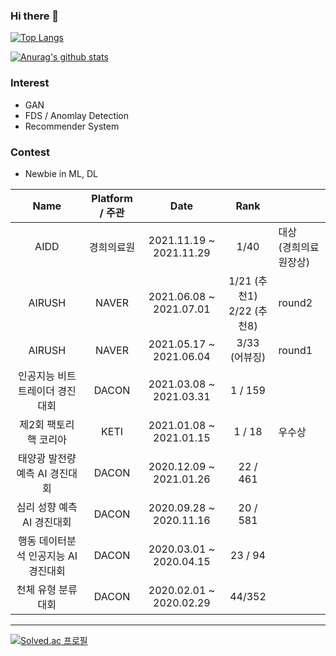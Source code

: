 ### Hi there 👋

[![Top Langs](https://github-readme-stats.vercel.app/api/top-langs/?username=young31&layout=compact)](https://github.com/anuraghazra/github-readme-stats)

[![Anurag's github stats](https://github-readme-stats.vercel.app/api?username=young31)](https://github.com/anuraghazra/github-readme-stats&theme=radical&show_icons=true&count_private=true)

### Interest
- GAN
- FDS / Anomlay Detection
- Recommender System

### Contest

-   Newbie in ML, DL

|                 Name                 | Platform / 주관 |          Date           |        Rank        |        |
| :----------------------------------: | :------: | :---------------------: | :----------------: | ------ |
|                 AIDD                |  경희의료원   | 2021.11.19 ~ 2021.11.29 | 1/40  | 대상<br/>(경희의료원장상) |
|                AIRUSH                |  NAVER   | 2021.06.08 ~ 2021.07.01 | 1/21 (추천1)<br/> 2/22 (추천8)           | round2 |
|                AIRUSH                |  NAVER   | 2021.05.17 ~ 2021.06.04 | 3/33 <br/>(어뷰징) | round1 |
|   인공지능 비트 트레이더 경진대회    |  DACON   | 2021.03.08 ~ 2021.03.31 |      1 / 159       |        |
|        제2회 팩토리핵 코리아         |   KETI   | 2021.01.08 ~ 2021.01.15 |       1 / 18       | 우수상 |
|    태양광 발전량 예측 AI 경진대회    |  DACON   | 2020.12.09 ~ 2021.01.26 |      22 / 461      |        |
|      심리 성향 예측 AI 경진대회      |  DACON   | 2020.09.28 ~ 2020.11.16 |      20 / 581      |        |
| 행동 데이터분석 인공지능 AI 경진대회 |  DACON   | 2020.03.01 ~ 2020.04.15 |      23 / 94       |        |
|         천체 유형 분류 대회          |  DACON   | 2020.02.01 ~ 2020.02.29 |       44/352       |        |

---

[![Solved.ac
프로필](http://mazassumnida.wtf/api/v2/generate_badge?boj=dudgus7732)](https://solved.ac/dudgus7732)

<!--
**young31/young31** is a ✨ _special_ ✨ repository because its `README.md` (this file) appears on your GitHub profile.

Here are some ideas to get you started:

- 🔭 I’m currently working on ...
- 🌱 I’m currently learning ...
- 👯 I’m looking to collaborate on ...
- 🤔 I’m looking for help with ...
- 💬 Ask me about ...
- 📫 How to reach me: ...
- 😄 Pronouns: ...
- ⚡ Fun fact: ...
-->
